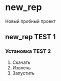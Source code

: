 # new_rep
Новый пробный проект
## new_rep TEST 1 ##
### Установка TEST 2 ###
1. Скачать
2. Извлечь
3. Запустить
